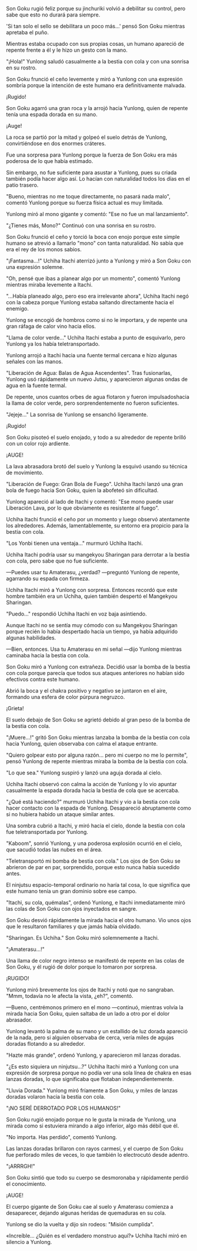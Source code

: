 
Son Goku rugió feliz porque su jinchuriki volvió a debilitar su control, pero sabe que esto no durará para siempre.

'Si tan solo el sello se debilitara un poco más...' pensó Son Goku mientras apretaba el puño.

Mientras estaba ocupado con sus propias cosas, un humano apareció de repente frente a él y le hizo un gesto con la mano.

"¡Hola!" Yunlong saludó casualmente a la bestia con cola y con una sonrisa en su rostro.

Son Goku frunció el ceño levemente y miró a Yunlong con una expresión sombría porque la intención de este humano era definitivamente malvada.

¡Rugido!

Son Goku agarró una gran roca y la arrojó hacia Yunlong, quien de repente tenía una espada dorada en su mano.

¡Auge!

La roca se partió por la mitad y golpeó el suelo detrás de Yunlong, convirtiéndose en dos enormes cráteres.

Fue una sorpresa para Yunlong porque la fuerza de Son Goku era más poderosa de lo que había estimado.

Sin embargo, no fue suficiente para asustar a Yunlong, pues su criada también podía hacer algo así. Lo hacían con naturalidad todos los días en el patio trasero.

"Bueno, mientras no me toque directamente, no pasará nada malo", comentó Yunlong porque su fuerza física actual es muy limitada.

Yunlong miró al mono gigante y comentó: "Ese no fue un mal lanzamiento".

"¿Tienes más, Mono?" Continuó con una sonrisa en su rostro.

Son Goku frunció el ceño y torció la boca con enojo porque este simple humano se atrevió a llamarlo "mono" con tanta naturalidad. No sabía que era el rey de los monos sabios.

"¡Fantasma...!" Uchiha Itachi aterrizó junto a Yunlong y miró a Son Goku con una expresión solemne.

"Oh, pensé que ibas a planear algo por un momento", comentó Yunlong mientras miraba levemente a Itachi.

"...Había planeado algo, pero eso era irrelevante ahora", Uchiha Itachi negó con la cabeza porque Yunlong estaba saltando directamente hacia el enemigo.

Yunlong se encogió de hombros como si no le importara, y de repente una gran ráfaga de calor vino hacia ellos.

"Llama de color verde..." Uchiha Itachi estaba a punto de esquivarlo, pero Yunlong ya los había teletransportado.

Yunlong arrojó a Itachi hacia una fuente termal cercana e hizo algunas señales con las manos.

"Liberación de Agua: Balas de Agua Ascendentes". Tras fusionarlas, Yunlong usó rápidamente un nuevo Jutsu, y aparecieron algunas ondas de agua en la fuente termal.

De repente, unos cuantos orbes de agua flotaron y fueron impulsados ​​hacia la llama de color verde, pero sorprendentemente no fueron suficientes.

"Jejeje..." La sonrisa de Yunlong se ensanchó ligeramente.

¡Rugido!

Son Goku pisoteó el suelo enojado, y todo a su alrededor de repente brilló con un color rojo ardiente.

¡AUGE!

La lava abrasadora brotó del suelo y Yunlong la esquivó usando su técnica de movimiento.

"Liberación de Fuego: Gran Bola de Fuego". Uchiha Itachi lanzó una gran bola de fuego hacia Son Goku, quien la abofeteó sin dificultad.

Yunlong apareció al lado de Itachi y comentó: "Ese mono puede usar Liberación Lava, por lo que obviamente es resistente al fuego".

Uchiha Itachi frunció el ceño por un momento y luego observó atentamente los alrededores. Además, lamentablemente, su entorno era propicio para la bestia con cola.

"Los Yonbi tienen una ventaja..." murmuró Uchiha Itachi.

Uchiha Itachi podría usar su mangekyou Sharingan para derrotar a la bestia con cola, pero sabe que no fue suficiente.

—Puedes usar tu Amaterasu, ¿verdad? —preguntó Yunlong de repente, agarrando su espada con firmeza.

Uchiha Itachi miró a Yunlong con sorpresa. Entonces recordó que este hombre también era un Uchiha, quien también despertó el Mangekyou Sharingan.

"Puedo..." respondió Uchiha Itachi en voz baja asintiendo.

Aunque Itachi no se sentía muy cómodo con su Mangekyou Sharingan porque recién lo había despertado hacía un tiempo, ya había adquirido algunas habilidades.

—Bien, entonces. Usa tu Amaterasu en mi señal —dijo Yunlong mientras caminaba hacia la bestia con cola.

Son Goku miró a Yunlong con extrañeza. Decidió usar la bomba de la bestia con cola porque parecía que todos sus ataques anteriores no habían sido efectivos contra este humano.

Abrió la boca y el chakra positivo y negativo se juntaron en el aire, formando una esfera de color púrpura negruzco.

¡Grieta!

El suelo debajo de Son Goku se agrietó debido al gran peso de la bomba de la bestia con cola.

"¡Muere...!" gritó Son Goku mientras lanzaba la bomba de la bestia con cola hacia Yunlong, quien observaba con calma el ataque entrante.

"Quiero golpear esto por alguna razón... pero mi cuerpo no me lo permite", pensó Yunlong de repente mientras miraba la bomba de la bestia con cola.

"Lo que sea." Yunlong suspiró y lanzó una aguja dorada al cielo.

Uchiha Itachi observó con calma la acción de Yunlong y lo vio apuntar casualmente la espada dorada hacia la bestia de cola que se acercaba.

"¿Qué está haciendo?" murmuró Uchiha Itachi y vio a la bestia con cola hacer contacto con la espada de Yunlong. Desapareció abruptamente como si no hubiera habido un ataque similar antes.

Una sombra cubrió a Itachi, y miró hacia el cielo, donde la bestia con cola fue teletransportada por Yunlong.

"Kaboom", sonrió Yunlong, y una poderosa explosión ocurrió en el cielo, que sacudió todas las nubes en el área.

"Teletransportó mi bomba de bestia con cola." Los ojos de Son Goku se abrieron de par en par, sorprendido, porque esto nunca había sucedido antes.

El ninjutsu espacio-temporal ordinario no haría tal cosa, lo que significa que este humano tenía un gran dominio sobre ese campo.

"Itachi, su cola, quémalas", ordenó Yunlong, e Itachi inmediatamente miró las colas de Son Goku con ojos inyectados en sangre.

Son Goku desvió rápidamente la mirada hacia el otro humano. Vio unos ojos que le resultaron familiares y que jamás había olvidado.

"Sharingan. Es Uchiha." Son Goku miró solemnemente a Itachi.

"¡Amaterasu...!"

Una llama de color negro intenso se manifestó de repente en las colas de Son Goku, y él rugió de dolor porque lo tomaron por sorpresa.

¡RUGIDO!

Yunlong miró brevemente los ojos de Itachi y notó que no sangraban. "Mmm, todavía no le afecta la vista, ¿eh?", comentó.

—Bueno, centrémonos primero en el mono —continuó, mientras volvía la mirada hacia Son Goku, quien saltaba de un lado a otro por el dolor abrasador.

Yunlong levantó la palma de su mano y un estallido de luz dorada apareció de la nada, pero si alguien observaba de cerca, vería miles de agujas doradas flotando a su alrededor.

"Hazte más grande", ordenó Yunlong, y aparecieron mil lanzas doradas.

"¿Es esto siquiera un ninjutsu…?" Uchiha Itachi miró a Yunlong con una expresión de sorpresa porque no podía ver una sola línea de chakra en esas lanzas doradas, lo que significaba que flotaban independientemente.

"Lluvia Dorada." Yunlong miró fríamente a Son Goku, y miles de lanzas doradas volaron hacia la bestia con cola.

"¡NO SERÉ DERROTADO POR LOS HUMANOS!"

Son Goku rugió enojado porque no le gusta la mirada de Yunlong, una mirada como si estuviera mirando a algo inferior, algo más débil que él.

"No importa. Has perdido", comentó Yunlong.

Las lanzas doradas brillaron con rayos carmesí, y el cuerpo de Son Goku fue perforado miles de veces, lo que también lo electrocutó desde adentro.

"¡ARRRGH!"

Son Goku sintió que todo su cuerpo se desmoronaba y rápidamente perdió el conocimiento.

¡AUGE!

El cuerpo gigante de Son Goku cae al suelo y Amaterasu comienza a desaparecer, dejando algunas heridas de quemaduras en su cola.

Yunlong se dio la vuelta y dijo sin rodeos: "Misión cumplida".

«Increíble... ¿Quién es el verdadero monstruo aquí?» Uchiha Itachi miró en silencio a Yunlong.
